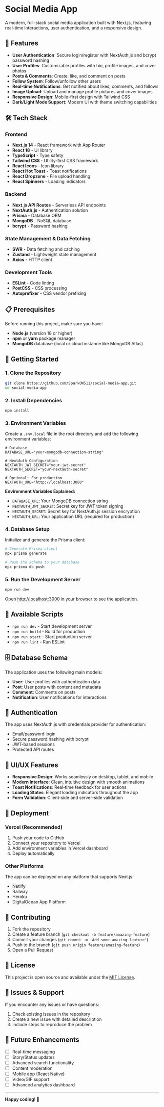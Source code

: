 # Social Media App

A modern, full-stack social media application built with Next.js, featuring real-time interactions, user authentication, and a responsive design.

## 🚀 Features

- **User Authentication**: Secure login/register with NextAuth.js and bcrypt password hashing
- **User Profiles**: Customizable profiles with bio, profile images, and cover photos
- **Posts & Comments**: Create, like, and comment on posts
- **Follow System**: Follow/unfollow other users
- **Real-time Notifications**: Get notified about likes, comments, and follows
- **Image Upload**: Upload and manage profile pictures and cover images
- **Responsive Design**: Mobile-first design with Tailwind CSS
- **Dark/Light Mode Support**: Modern UI with theme switching capabilities

## 🛠️ Tech Stack

### Frontend
- **Next.js 14** - React framework with App Router
- **React 18** - UI library
- **TypeScript** - Type safety
- **Tailwind CSS** - Utility-first CSS framework
- **React Icons** - Icon library
- **React Hot Toast** - Toast notifications
- **React Dropzone** - File upload handling
- **React Spinners** - Loading indicators

### Backend
- **Next.js API Routes** - Serverless API endpoints
- **NextAuth.js** - Authentication solution
- **Prisma** - Database ORM
- **MongoDB** - NoSQL database
- **bcrypt** - Password hashing

### State Management & Data Fetching
- **SWR** - Data fetching and caching
- **Zustand** - Lightweight state management
- **Axios** - HTTP client

### Development Tools
- **ESLint** - Code linting
- **PostCSS** - CSS processing
- **Autoprefixer** - CSS vendor prefixing

## 📋 Prerequisites

Before running this project, make sure you have:

- **Node.js** (version 18 or higher)
- **npm** or **yarn** package manager
- **MongoDB** database (local or cloud instance like MongoDB Atlas)

## 🚀 Getting Started

### 1. Clone the Repository

```bash
git clone https://github.com/SparkOW511/social-media-app.git
cd social-media-app
```

### 2. Install Dependencies

```bash
npm install
```

### 3. Environment Variables

Create a `.env.local` file in the root directory and add the following environment variables:

```env
# Database
DATABASE_URL="your-mongodb-connection-string"

# NextAuth Configuration
NEXTAUTH_JWT_SECRET="your-jwt-secret"
NEXTAUTH_SECRET="your-nextauth-secret"

# Optional: For production
NEXTAUTH_URL="http://localhost:3000"
```

**Environment Variables Explained:**
- `DATABASE_URL`: Your MongoDB connection string
- `NEXTAUTH_JWT_SECRET`: Secret key for JWT token signing
- `NEXTAUTH_SECRET`: Secret key for NextAuth.js session encryption
- `NEXTAUTH_URL`: Your application URL (required for production)

### 4. Database Setup

Initialize and generate the Prisma client:

```bash
# Generate Prisma client
npx prisma generate

# Push the schema to your database
npx prisma db push
```

### 5. Run the Development Server

```bash
npm run dev
```

Open [http://localhost:3000](http://localhost:3000) in your browser to see the application.

## 🔧 Available Scripts

- `npm run dev` - Start development server
- `npm run build` - Build for production
- `npm run start` - Start production server
- `npm run lint` - Run ESLint

## 🗄️ Database Schema

The application uses the following main models:

- **User**: User profiles with authentication data
- **Post**: User posts with content and metadata
- **Comment**: Comments on posts
- **Notification**: User notifications for interactions

## 🔐 Authentication

The app uses NextAuth.js with credentials provider for authentication:
- Email/password login
- Secure password hashing with bcrypt
- JWT-based sessions
- Protected API routes

## 🎨 UI/UX Features

- **Responsive Design**: Works seamlessly on desktop, tablet, and mobile
- **Modern Interface**: Clean, intuitive design with smooth animations
- **Toast Notifications**: Real-time feedback for user actions
- **Loading States**: Elegant loading indicators throughout the app
- **Form Validation**: Client-side and server-side validation

## 🚀 Deployment

### Vercel (Recommended)

1. Push your code to GitHub
2. Connect your repository to Vercel
3. Add environment variables in Vercel dashboard
4. Deploy automatically

### Other Platforms

The app can be deployed on any platform that supports Next.js:
- Netlify
- Railway
- Heroku
- DigitalOcean App Platform

## 🤝 Contributing

1. Fork the repository
2. Create a feature branch (`git checkout -b feature/amazing-feature`)
3. Commit your changes (`git commit -m 'Add some amazing feature'`)
4. Push to the branch (`git push origin feature/amazing-feature`)
5. Open a Pull Request

## 📝 License

This project is open source and available under the [MIT License](LICENSE).

## 🐛 Issues & Support

If you encounter any issues or have questions:
1. Check existing issues in the repository
2. Create a new issue with detailed description
3. Include steps to reproduce the problem

## 🔮 Future Enhancements

- [ ] Real-time messaging
- [ ] Story/Status updates
- [ ] Advanced search functionality
- [ ] Content moderation
- [ ] Mobile app (React Native)
- [ ] Video/GIF support
- [ ] Advanced analytics dashboard

---

**Happy coding! 🎉**
